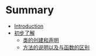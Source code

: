 # Summary

* [Introduction](README.md)
* [初步了解](chapter1.md)
  * [类的创建和声明](chapter1/lei-de-chuang-jian-he-sheng-ming.md)
  * [方法的说明以及与函数的区别](chapter1/fang-fa-de-shuo-ming-yi-ji-yu-han-shu-de-qu-bie.md)

